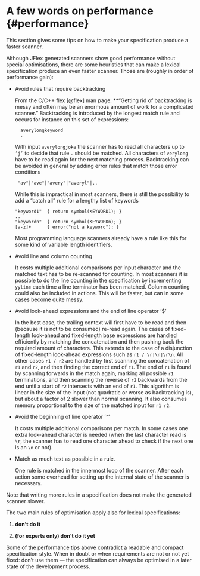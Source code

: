 A few words on performance {#performance}
==========================

This section gives some tips on how to make your specification produce a
faster scanner.

Although JFlex generated scanners show good performance without special
optimisations, there are some heuristics that can make a lexical
specification produce an even faster scanner. Those are (roughly in
order of performance gain):

-   Avoid rules that require backtracking

    From the C/C++ flex [@flex] man page: <span><span>**</span>“Getting
    rid of backtracking is messy and often may be an enormous amount of
    work for a complicated scanner.”</span> Backtracking is introduced
    by the longest match rule and occurs for instance on this set of
    expressions:

    `  averylongkeyword`\
    `  .`

    With input `averylongjoke` the scanner has to read all characters up
    to `’j’` to decide that rule `.` should be matched. All characters
    of `verylong` have to be read again for the next matching process.
    Backtracking can be avoided in general by adding error rules that
    match those error conditions

    ` "av"|"ave"|"avery"|"averyl"|..`

    While this is impractical in most scanners, there is still the
    possibility to add a “catch all” rule for a lengthy list of keywords

        "keyword1"  { return symbol(KEYWORD1); } 
        .. 
        "keywordn"  { return symbol(KEYWORDn); }
        [a-z]+      { error("not a keyword"); }

    Most programming language scanners already have a rule like this for
    some kind of variable length identifiers.

-   Avoid line and column counting

    It costs multiple additional comparisons per input character and the
    matched text has to be re-scanned for counting. In most scanners it
    is possible to do the line counting in the specification by
    incrementing `yyline` each time a line terminator has been matched.
    Column counting could also be included in actions. This will be
    faster, but can in some cases become quite messy.

-   Avoid look-ahead expressions and the end of line operator ’\$’

    In the best case, the trailing context will first have to be read
    and then (because it is not to be consumed) re-read again. The cases
    of fixed-length look-ahead and fixed-length base expressions are
    handled efficiently by matching the concatenation and then pushing
    back the required amount of characters. This extends to the case of
    a disjunction of fixed-length look-ahead expressions such as
    `r1 / \r|\n|\r\n`. All other cases `r1 / r2` are handled by first
    scanning the concatenation of `r1` and `r2`, and then finding the
    correct end of `r1`. The end of `r1` is found by scanning forwards
    in the match again, marking all possible `r1` terminations, and then
    scanning the reverse of `r2` backwards from the end until a start of
    `r2` intersects with an end of `r1`. This algorithm is linear in the
    size of the input (not quadratic or worse as backtracking is), but
    about a factor of 2 slower than normal scanning. It also consumes
    memory proportional to the size of the matched input for `r1 r2`.

-   Avoid the beginning of line operator ’`^`’

    It costs multiple additional comparisons per match. In some cases
    one extra look-ahead character is needed (when the last character
    read is `\r`, the scanner has to read one character ahead to check
    if the next one is an `\n` or not).

-   Match as much text as possible in a rule.

    One rule is matched in the innermost loop of the scanner. After each
    action some overhead for setting up the internal state of the
    scanner is necessary.

Note that writing more rules in a specification does not make the
generated scanner slower.

The two main rules of optimisation apply also for lexical
specifications:

1.  **don’t do it**

2.  **(for experts only) don’t do it yet**

Some of the performance tips above contradict a readable and compact
specification style. When in doubt or when requirements are not or not
yet fixed: don’t use them — the specification can always be optimised in
a later state of the development process.

